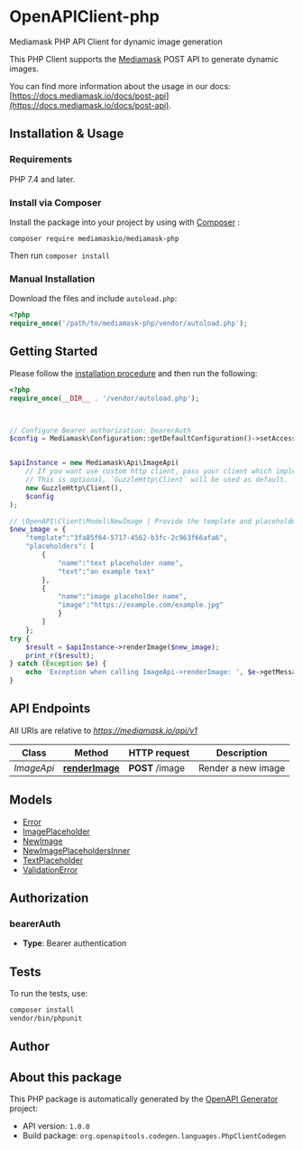 # OpenAPIClient-php

Mediamask PHP API Client for dynamic image generation

This PHP Client supports the [Mediamask](https://mediamask.io) POST API to generate dynamic images. 

You can find more information about the usage in our docs: [https://docs.mediamask.io/docs/post-api](https://docs.mediamask.io/docs/post-api).

## Installation & Usage

### Requirements

PHP 7.4 and later.

### Install via Composer

Install the package into your project by using with [Composer](https://getcomposer.org/) : 

```
composer require mediamaskio/mediamask-php
```

Then run `composer install`

### Manual Installation

Download the files and include `autoload.php`:

```php
<?php
require_once('/path/to/mediamask-php/vendor/autoload.php');
```

## Getting Started

Please follow the [installation procedure](#installation--usage) and then run the following:

```php
<?php
require_once(__DIR__ . '/vendor/autoload.php');



// Configure Bearer authorization: bearerAuth
$config = Mediamask\Configuration::getDefaultConfiguration()->setAccessToken('YOUR_ACCESS_TOKEN');


$apiInstance = new Mediamask\Api\ImageApi(
    // If you want use custom http client, pass your client which implements `GuzzleHttp\ClientInterface`.
    // This is optional, `GuzzleHttp\Client` will be used as default.
    new GuzzleHttp\Client(),
    $config
);

// \OpenAPI\Client\Model\NewImage | Provide the template and placeholders values that should be rendered in the image
$new_image = {
    "template":"3fa85f64-5717-4562-b3fc-2c963f66afa6",
    "placeholders": [
        {
            "name":"text placeholder name",
            "text":"an example text"
        },
        {
            "name":"image placeholder name",
            "image":"https://example.com/example.jpg"
            }
        ]
    }; 
try {
    $result = $apiInstance->renderImage($new_image);
    print_r($result);
} catch (Exception $e) {
    echo 'Exception when calling ImageApi->renderImage: ', $e->getMessage(), PHP_EOL;
}

```

## API Endpoints

All URIs are relative to *https://mediamask.io/api/v1*

Class | Method | HTTP request | Description
------------ | ------------- | ------------- | -------------
*ImageApi* | [**renderImage**](docs/Api/ImageApi.md#renderimage) | **POST** /image | Render a new image

## Models

- [Error](docs/Model/Error.md)
- [ImagePlaceholder](docs/Model/ImagePlaceholder.md)
- [NewImage](docs/Model/NewImage.md)
- [NewImagePlaceholdersInner](docs/Model/NewImagePlaceholdersInner.md)
- [TextPlaceholder](docs/Model/TextPlaceholder.md)
- [ValidationError](docs/Model/ValidationError.md)

## Authorization

### bearerAuth

- **Type**: Bearer authentication

## Tests

To run the tests, use:

```bash
composer install
vendor/bin/phpunit
```

## Author



## About this package

This PHP package is automatically generated by the [OpenAPI Generator](https://openapi-generator.tech) project:

- API version: `1.0.0`
- Build package: `org.openapitools.codegen.languages.PhpClientCodegen`
